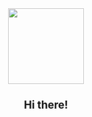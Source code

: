 <div id="header" align="center">
  <img src="https://media.giphy.com/media/Wj7lNjMNDxSmc/giphy.gif" width="150" />
</div>
<h2 align="center"> Hi there! </h2>

<!--
**wickedseer/wickedseer** is a ✨ _special_ ✨ repository because its `README.md` (this file) appears on your GitHub profile.

Here are some ideas to get you started:

- 🔭 I’m currently working on ...
- 🌱 I’m currently learning ...
- 👯 I’m looking to collaborate on ...
- 🤔 I’m looking for help with ...
- 💬 Ask me about ...
- 📫 How to reach me: ...
- 😄 Pronouns: ...
- ⚡ Fun fact: ...
-->
